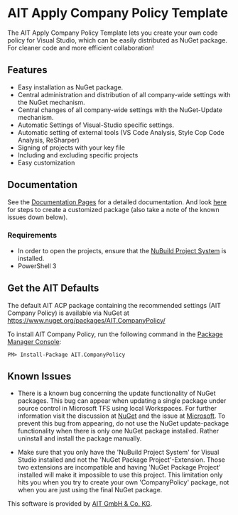 AIT Apply Company Policy Template
========================

The AIT Apply Company Policy Template lets you create your own code policy for Visual Studio, which can be easily distributed as NuGet package. For cleaner code and more efficient collaboration!

## Features
- Easy installation as NuGet package.
- Central administration and distribution of all company-wide settings with the NuGet mechanism.
- Central changes of all company-wide settings with the NuGet-Update mechanism.
- Automatic Settings of Visual-Studio specific settings.
- Automatic setting of external tools (VS Code Analysis, Style Cop Code Analysis, ReSharper)
- Signing of projects with your key file
- Including and excluding specific projects
- Easy customization

## Documentation
See the [Documentation Pages](https://aitgmbh.github.io/ApplyCompanyPolicy.Template) for a detailed documentation.
And look [here](https://aitgmbh.github.io/ApplyCompanyPolicy.Template/CreatePackage.html) for steps to create a customized package (also take a note of the known issues down below).

### Requirements
- In order to open the projects, ensure that the [NuBuild Project System](https://visualstudiogallery.msdn.microsoft.com/3efbfdea-7d51-4d45-a954-74a2df51c5d0) is installed.
- PowerShell 3

## Get the AIT Defaults

The default AIT ACP package containing the recommended settings (AIT Company Policy) is available via NuGet at https://www.nuget.org/packages/AIT.CompanyPolicy/

To install AIT Company Policy, run the following command in the [Package Manager Console](http://docs.nuget.org/docs/start-here/using-the-package-manager-console):

    PM> Install-Package AIT.CompanyPolicy

## Known Issues
- There is a known bug concerning the update functionality of NuGet packages. This bug can appear when updating a single package under source control in Microsoft TFS using local Workspaces. For further information visit the discussion at [NuGet](https://github.com/NuGet/Home/issues/491) and the issue at [Microsoft](https://connect.microsoft.com/VisualStudio/feedback/details/1344773/tfs-local-workspace-marks-files-as-deleted). To prevent this bug from appearing, do not use the NuGet update-package functionality when there is only one NuGet package installed. Rather uninstall and install the package manually.

- Make sure that you only have the 'NuBuild Project System' for Visual Studio installed and not the 'NuGet Package Project'-Extension.
  Those two extensions are incompatible and having 'NuGet Package Project' installed will make it impossible to use this project.
  This limitation only hits you when you try to create your own 'CompanyPolicy' package, not when you are just using the final NuGet package.


This software is provided by [AIT GmbH & Co. KG](http://www.aitgmbh.de/en/).